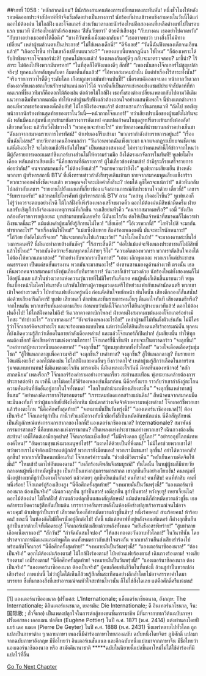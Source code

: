 ##บทที่ 1058 : ‘หลักสากลนิยม’!
มีนักร้องสามคนต้องการเปลี่ยนเพลงกะทันหัน!
หนึ่งชั่วโมงให้หลัง รอบคัดออกประจำสัปดาห์ที่ห้าจึงเริ่มอัดอย่างเป็นทางการ!
นักร้องที่ผ่านเข้ารอบชิงสามคนในวันนี้ได้แก่ ดอกไม้ต้องฝน ไม้ใกล้ฝั่ง และโจ๊กเกอร์ ส่วนวันเวลาและนักร้องใหม่อีกสองคนที่เหลือต่างแพ้ไปในรอบแรก
บนเวที
นักร้องใหม่กำลังร้องเพลง ‘สีสันวัยเยาว์’ ด้วยคีย์เสียงสูง
“กับบางคน เธออย่าไปคาดหวัง”
“กับบางอย่างเธออย่าได้ดื้อดึง”
“บางทีวันหนึ่งเมื่อมองกลับมา”
“เธออาจพบว่า บางสิ่งก็ไม่มีทางเปลี่ยน”
เหล่าผู้ชมล้วนตาเป็นประกาย!
“ไม่ใช่เพลงเด็กนี่!”
“ดีจังเลย!”
“วันนี้ฉันฟังเพลงเด็กจนเอียนแล้ว!”
“เกิดอะไรขึ้น ทำไมเขาถึงเปลี่ยนแนวล่ะ?”
“เพลงแบบนี้แหกกฎนี่นา ใช่ไหม”
“ก็ต้องเพราะได้รับอิทธิพลจากโจ๊กเกอร์น่ะสิ! ทุกคนไม่ยอมแล้ว! ร้องเพลงกันอยู่ดีๆ กลับจะมาตรวจสอบ? มาชี้นำ? ไร้สาระ ไม่ต้องไปฟังพวกมันหรอก!”
“ในที่สุดก็ได้ฟังเพลงดีๆ สักที!”
“เพลงนั้นของโจ๊กเกอร์ไม่สูญเปล่าจริงๆ! ทุกคนเลิกหลับหูหลับตา ลืมตาตื่นกันแล้ว!”
“ไอ้พวกสมาคมบ้านั่น มีแต่ทำเรื่องไร้สาระทั้งนั้น!”
“จริง รายการวาไรตี้ดีๆ ระดับโลก เกือบถูกพวกมันทำจนป่นปี้!”
เมื่อรอบคัดออกจบลง หน้ากากวันเวลายังคงอาศัยเพลงฮกเกี้ยนรักษาตำแหน่งเอาไว้ได้
จากนั้นก็เป็นการแข่งรอบชิงแชมป์ประจำสัปดาห์ที่ห้า
คนแรกที่ขึ้นเวทีมาก็คือดอกไม้ต้องฝน ต่อด้วยไม้ใกล้ฝั่ง
เธอทั้งสองต่างเปลี่ยนเพลงกลับไปตามวิถีเดิม แนวทางเดิมที่พวกตนถนัด ทำให้เหล่าผู้ชมรับฟังแล้วต้องถอนใจอย่างแสนพึงพอใจ นี่ช่างแตกต่างจากตอนที่พวกเธอร้องเพลงเด็กลิบลับ!
ไม้ใกล้ฝั่งร้องจบแล้ว!
ต่งซานซานก้าวขึ้นมาบนเวที “ถัดไป ขอเชิญหน้ากากนักร้องท่านสุดท้ายของเราในวันนี้—หน้ากากโจ๊กเกอร์!”
ทว่าเสียงปรบมือของผู้ชมยังไม่ทันจะดัง พลันมีคนกลุ่มหนึ่งบุกเข้ามาขัดขวางการอัดเทป คนแปดเก้าคนในชุดสูทปรี่ตรงเข้ามายังห้องอัด!
เสียวหลวี่ผงะ แล้วรีบวิ่งไปขวางไว้ “พวกคุณจะทำอะไร!”
ชายวัยกลางคนที่นำขบวนกล่าวอย่างเย็นชา “ฉันมาจากสมาคมรายการโทรทัศน์!”
ต้าเฟยเองก็รีบเข้ามา “พวกเรากำลังถ่ายรายการอยู่นะ!”
“เรื่องนั้นฉันไม่สน!” ชายวัยกลางคนอีกคนกล่าว “วันก่อนพวกฉันเพิ่งแวะมา แจกแจงกฎระเบียบจนชัดเจน แต่นี่มันอะไร? จะไม่ยอมเชื่อฟังกันใช่ไหม”
เป็นคนของสมาคม!
ไม่ทราบว่าคนเหล่านี้ได้ข่าวจากไหนว่ามีผู้อัดรายการเดอะแมสก์ซิงเกอร์บางส่วนไม่ให้ความร่วมมือ ถึงได้ตรงมาจัดการในทันที!
หูเฟยโมโหเดือด พลันกล่าวเสียงแข็ง “นี่คือสถานที่อัดรายการ! ผู้ไม่เกี่ยวข้องห้ามเข้า! ถ้ามีธุระก็รอเสร็จรายการค่อยว่ากัน!”
คนจากสมาคมสั่ง “ไม่ต้องอัดแล้ว!”
“หมายความว่ายังไง” หูเฟยถามเสียงเย็น
ข้างหลังพวกเขา ผู้บริหารสถานี BTV ที่เพิ่งทราบข่าวกำลังรีบรุดเดินเข้ามา
ชายจากสมาคมพูดเสียงแข็งกร้าว “พวกเราออกคำสั่งชัดเจนแล้ว พวกคุณจงใจละเมิดคำสั่งสินะ? ย่อมได้ ดูซิใครจะแน่กว่า!” แล้วหันกลับไปกล่าวกับเลขาฯ “รายงานไปยังแผนกที่เกี่ยวข้อง แจ้งสถานการณ์กับประธานโจวด้วย เดี๋ยวนี้!”
เลขาฯ “รับทราบครับ!” แล้วหลบไปโทรศัพท์
ผู้บริหารสถานี BTV ถาม “เหล่าหู เกิดอะไรขึ้น?”
หูเฟยเองก็ไม่รู้ว่าควรจะตอบอย่างไรดี
ไม้ใกล้ฝั่งที่เพิ่งร้องเพลงเสร็จขมวดคิ้ว
ดอกไม้ต้องฝนมีสีหน้ามืดครึ้ม
ฝ่ายแขกรับเชิญก็กำลังจ้องมองเหตุการณ์ที่เกิดขึ้น
จางเสียย่นหัวคิ้ว “คนจากสมาคมหรือ?”
เอมี่ “ยังเปิดกล้องอัดรายการอยู่เลยนะ บุกเข้ามาแบบนี้เลยหรือ นี่มันอะไรกัน ต่อให้เป็นเจ้าหน้าที่สมาคมก็ไม่ควรทำถึงขนาดนี้นะ?”
แม้แต่เหล่าผู้ชมก็ยังรู้สึกทนไม่ไหว!
“เชี่ยเอ๊ย!”
“ไอ้เวรพวกนี้!”
“ไสหัวไปสิ จะมากันทำซากอะไร!”
“หาเรื่องกันใช่ไหม!”
“แม่งเซ็งฉิบหาย ก็แค่ร้องเพลงแค่นี้ มันจะอะไรนักหนาวะ!”
“โถ่ว้อย ยังอัดไม่เสร็จเลย”
“มันจะมากเกินไปแล้วนะเว้ย!”
“น่าโมโหเป็นบ้า!”
“จะมาลงดาบสะบั้นใส่วงการดนตรี? นี่มันกะทำลายล้างกันชัดๆ”
“ไร้สาระสิ้นดี!”
“ต่อไปแม้แต่จะฟังเพลงประชาชนก็ไม่มีสิทธิ์แล้วใช่ไหม!”
“พวกมันคิดว่าจะรังแกทุกคนได้ง่ายๆ รึไง”
“ความคิดของพวกเรา พวกเราตัดสินใจเองได้ ไม่ต้องให้พวกแกมาสอด!”
“ทำอย่างกับพวกเราเป็นทาส!”
“เฮอะ เลิกพูดเถอะ พวกเราก็แค่ประชาชนคนธรรมดา เป็นแค่ชนชั้นแรงงาน พวกมันจะมาสนอะไร!”
ต่งซานซานมองดูด้านล่างเวที
ตรงนั้น เธอเห็นพวกคนจากสมาคมกำลังทุ่มเถียงกับทีมรายการ!
วันเวลาก็เข้าร่วมวงด้วย
นักร้องใหม่ทั้งสองคนก็ไม่ได้อยู่นิ่งเฉย
แล้วในช่วงเวลาแห่งความวุ่นวายที่ไม่มีใครทันสังเกต คนผู้หนึ่งก็เดินขึ้นมาบนเวที หยุดยืนเบื้องหน้าไมโครโฟนขาตั้ง แล้วหันไปทางผู้ควบคุมวงดนตรีไป๋หย่วนเฟยกับเหล่านักดนตรี
พวกเขาเข้าใจอย่างรวดเร็ว
ไป๋หย่วนเฟยลังเลครู่หนึ่ง ก่อนตัดสินใจพยักหน้า
ทันใดนั้น เสียงตีกลองก็ลั่นสนั่น!
ต่อด้วยเสียงกรีดกีตาร์!
หูเฟย เสียวหลวี่ ต้าเฟยและทีมรายการคนอื่นๆ ตื่นตกใจทันที เสียงดนตรีหรือ? จากไหนกัน พวกเขารีบหันมองตามเสียง ก่อนพบว่าบัดนี้โจ๊กเกอร์ได้ยืนอยู่ข้างบนเวทีแล้ว!
ดอกไม้ต้องฝนอึ้งไป!
ไม้ใกล้ฝั่งคาดไม่ถึง!
วันเวลาดวงตาเบิกโพลง!
ฝ่ายคนฝั่งสมาคมเขม้นมองโจ๊กเกอร์อย่างมีโทสะ
“ทำบ้าอะไร”
“ลากเขาลงมา!”
“ยังจะร้องเพลงอะไรอีก!”
เหล่าผู้ชมก็ไม่ทันตั้งตัวเช่นกัน ไม่มีใครรู้ว่าโจ๊กเกอร์คิดจะทำอะไร และจะร้องเพลงแบบไหน แต่ทว่าเมื่อได้ยินเสียงดนตรีเร้าอารมณ์นั้น ทุกคนก็บังเกิดความรู้สึกว่าเลือดในกายกำลังเดือดพล่าน!
และแล้วโจ๊กเกอร์ก็เปิดปาก!
สุ้มเสียงนั้น ทำให้ทุกคนต้องช็อก!
คือเสียงคำรามแห่งความโกรธา!
โจ๊กเกอร์ชี้นิ้วขึ้นฟ้า แทบจะเป็นตวาดกร้าว
“จงลุกขึ้น!”
“เหล่าทาสผู้หนาวเหน็บแลอดอยาก!”
“จงลุกขึ้น!”
“ผู้ทนทุกข์ยากทั้งทั่วโลก!”
“ดวงใจเดือดเลือดรุ่มชุ่มโชก”
“สู้ให้แหลกลาญเพื่อความจริง!”
จงลุกขึ้น?
เหล่าทาส?
จงลุกขึ้น?
สู้ให้แหลกลาญ?
ทีมรายการได้แต่นิ่งตะลึง!
ดอกไม้ต้องฝน ไม้ใกล้ฝั่งและคนอื่นๆ ยิ่งกว่าตกใจ!
เหล่าผู้ชมรู้สึกว่าเลือดในกายร้อนรุ่มจนแทบทานทน!
นี่มันเพลงอะไรกัน
มารดามัน นี่มันเพลงอะไรกันนี่
มีคนหันมองหน้าจอ!
‘หลักสากลนิยม’
เพลงร็อก?
โจ๊กเกอร์ร้องคำรามอย่างกราดเกรี้ยว สะท้านสะเทือน พุ่งทะยานคล้ายต้องการประกาศต่อฟ้า ณ เวทีนี้ เขาไม่เคยใช้วิธีร้องเพลงเช่นนี้มาก่อน นี่คือครั้งแรก ราวกับว่าเขากำลังกู่ตะโกนความคั่งแค้นที่อัดอั้นอยู่ภายในใจทั้งหมด! 
“โลกใบเก่านำมาเพียงเสียงสะอื้น”
“จงลุกขึ้นเหล่าทาสผู้ขื่นขม”
“อย่าหลงคิดเรายากไร้ตรอมตรม!”
“เราระดมปลดแอกสร้างแผ่นดิน!”
สีหน้าคนจากสมาคมมืดทะมึนลงทันที
ทว่าผู้ชมกลับยิ่งฟังยิ่งฮึกเหิม นัยน์ตาสว่างเจิดจ้าด้วยความพลุ่งพล่าน!
โจ๊กเกอร์ชี้พวกเขาแล้วร้องตะโกน
“นี่คือศึกครั้งสุดท้าย!”
“จงหมายมั่นปั้นวันพรุ่งนี้!”
“แองเตอร์นาซิอองนาล[1] ต้องเป็นจริง!”
โจ๊กเกอร์ชูกำปั้น กำนิ้วหัวแม่มือวางทับนิ้วมือทั้งสี่เป็นหมัดอันหนักแน่น นี่คือสัญลักษณ์ เป็นสัญลักษณ์แห่งกรรมกรสากลของโลกนี้!
แองเตอร์นาซิอองนาล?
Internationale?
สมาพันธ์กรรมกรสากล?
นี่คือบทเพลงแห่งกรรมาชน?
เป็นเพลงแห่งประชาชนอย่างพวกเขา?
เฉินกวงต้องสั่นสะท้าน!
เอมี่ได้แต่เอามืออุดปาก!
โจ๊กเกอร์ตะเบ็งเสียง!
“ไม่มีจริงดอก ผู้กู้โลก!”
“อย่ารออุปโลกน์เทพองค์ไหน!”
“อันความสุขแห่งมวลมนุษย์ไซร้!”
“ผงาดได้ด้วยเป็นที่พึ่งตน!”
ไม่มีใครช่วยพวกเขาได้!
ทว่าพวกเราไม่จำต้องเฝ้ารอแต่ผู้กล้า!
พวกเรายังมีตนเอง!
พวกเรามีแขนขา!
ลุกขึ้น!
อย่าได้หวาดกลัว!
ลุกขึ้น!
พวกเราก็เป็นคนเหมือนกัน!
โจ๊กเกอร์คำรามลั่น
“ช่วงชิงชีวิตเราคืน”
“หยันยืนความคิดจิตให้มั่น!”
“โหมเข้า! เตาไฟอันแดงฉาน!”
“เหล็กร้อนตีพลันจึงสมบูรณ์!”
ทันใดนั้น ในหมู่ผู้ชมก็มีชายวัยกลางคนผู้หนึ่งกำหมัดชูขึ้นสูง เป็นกำปั้นแห่งกลุ่มกรรมกรสากล เขาลุกขึ้นยืนอย่างเงียบงัน!
คนหนุ่มที่นั่งอยู่ข้างเขาก็ชูกำปั้นตามโจ๊กเกอร์ แล้วค่อยๆ ลุกขึ้นยืนเช่นกัน!
คนที่สาม!
คนที่สิบ!
คนที่ห้าสิบ
คนที่หนึ่งร้อย!
โจ๊กเกอร์กู่ร้องเสียงสูง
“นี่คือศึกครั้งสุดท้าย!”
“จงหมายมั่นปั้นวันพรุ่งนี้!”
“แองเตอร์นาซิอองนาล ต้องเป็นจริง!”
เฉินกวงลุกยืน ชูกำปั้นขวา!
เอมี่ลุกยืน ชูกำปั้นขวา!
หวังจุยซู!
เหยาเจี้ยนไฉ!
ดอกไม้ต้องฝน!
ไม้ใกล้ฝั่ง!
ล้วนแล้วแต่ลุกขึ้นแสดงสัญลักษณ์!
แม้แต่หานฉีก็กำหมัดขวาแล้วชูขึ้น เธอคล้ายระเบิดความรู้สึกอันเปี่ยมล้น บรรยากาศอันทรงพลังในห้องอัดช่างปลุกเร้าอารมณ์จนไม่อาจควบคุม!
ต้าเฟยชูกำปั้นขวา!
เสียวหลวี่เองก็กำหมัดขวาแล้วชูขึ้นช้าๆ!
หนึ่งร้อยคน!
สามร้อยคน!
ห้าร้อยคน!
ขณะนี้ ในห้องอัดไม่มีใครนั่งอยู่อีกต่อไป!
บัดนี้ แม้แต่สตาฟที่อยู่หลังจอมอนิเตอร์ ก็ต่างลุกขึ้นยืน ชูกำปั้นขวาด้วยใจที่เดือดระอุ!
โจ๊กเกอร์เปล่งเสียงด้วยพลังทั้งหมด
“หยันชังอสรพิษร้าย!”
“สูบทำลายเลือดเนื้อเราผอง!”
“สักวัน!”
“กำจัดมันสมใจปอง”
“ให้แสงทองตะวันอาบทั่วโลกา!”
ในวินาทีนั้น โดยปราศจากการนัดแนะและคำพูดใด คนทั้งหมดราวกับเข้าใจตรงกัน พวกเขาล้วนยืนส่งเสียงร่ำร้องไปพร้อมกับโจ๊กเกอร์
“นี่คือศึกครั้งสุดท้าย!”
“จงหมายมั่นปั้นวันพรุ่งนี้!”
“แองเตอร์นาซิอองนาล!”
“ต้องเป็นจริง!”
ดอกไม้ต้องฝนร้องตาม!
ไม้ใกล้ฝั่งร้องตาม!
ไป๋หย่วนเฟยร้องตาม!
เฉินกวงร้องตาม!
จางเสียร้องตาม!
เอมี่ร้องตาม!
“นี่คือศึกครั้งสุดท้าย! จงหมายมั่นปั้นวันพรุ่งนี้!”
“แองเตอร์นาซิอองนาล ต้องเป็นจริง!”
“แองเตอร์นาซิอองนาล ต้องเป็นจริง!”
ผู้คนเกือบพันชีวิตในที่แห่งนี้ ล้วนชูกำปั้นขวาเปล่งเสียงร้อง!
ภาพเช่นนี้ ไม่ว่าผู้ใดได้เห็นก็ล้วนรู้สึกสั่นสะเทือนอย่างลึกล้ำโดยไม่อาจสรรหาคำใดมาบรรยาย ซึ่งที่มาของสิ่งที่เขย่าอารมณ์จนหัวใจสะท้านไหวนั้น ก็ไม่ใช่สิ่งใดเลย
แต่คือศักดิ์ศรีแห่งตน!
 
 
_____________
[1] แองเตอร์นาซิอองนาล (ฝรั่งเศส: L'Internationale; แล็งแตร์นาซียอนาล, อังกฤษ: The Internationale; ดิอินเตอร์แนชนาล, เยอรมัน: Die Internationale; ดี อินเทอร์นาโชนาล, จีน:国际歌 ; กั๋วจี้เกอ) เป็นเพลงปลุกใจในการต่อสู้ของชนชั้นกรรมาชีพ มีที่มาจากบทกวีต้นฉบับภาษาฝรั่งเศสของ เออแฌน ปอตีเย (Eugène Pottier) ในปี ค.ศ. 1871 (พ.ศ. 2414) แต่งทำนองโดยปีแยร์ เดอ แฌเต (Pierre De Geyter) ในปี ค.ศ. 1888 (พ.ศ. 2431) ซึ่งแพร่หลายไปทั่วโลก ถูกแปลเป็นภาษาต่าง ๆ หลายภาษา
เพลงนี้มีคำร้องภาษาไทยสองฉบับ ฉบับหนึ่งโดยจิตร ภูมิศักดิ์ แปลมาจากฉบับภาษาอังกฤษ มีชื่อไทยว่า อินเตอร์เนชั่นแนล และอีกฉบับหนึ่งแปลมาจากภาษาจีน มีชื่อไทยว่า แองเตอร์นาซิอองนาล หรือ สามัคคีนานาชาติ
*****ฉบับในนิยายนี้แปลขึ้นมาใหม่ไม่ได้ใช้คำร้องที่มีแปลไว้ที่อื่น
 


[Go To Next Chapter]( ./159.md)